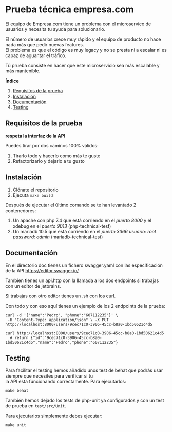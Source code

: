# Prueba técnica empresa.com    
 El equipo de Empresa.com tiene un problema con el microservico de usuarios y necesita tu ayuda para solucionarlo.    
    
El número de usuarios crece muy rápido y el equipo de producto no hace nada más que pedir nuevas features.   
El problema es que el código es muy legacy y no se presta ni a escalar ni es capaz de aguantar el tráfico.    
    
Tú prueba consiste en hacer que este microservicio sea más escalable y más mantenible.    
    
**Índice**  
1. [Requisitos de la prueba](#requisitos-de-la-prueba)
2. [Instalación](#instalación)
3. [Documentación](#documentación)
4. [Testing](#testing)

<h2 id="requisitos-de-la-prueba">Requisitos de la prueba</h2>

**respeta la interfaz de la API** 

Puedes tirar por dos caminos 100% válidos:    
1. Tirarlo todo y hacerlo como más te guste    
2. Refactorizarlo y dejarlo a tu gusto    

<h2 id="instalacion">Instalación</h2>

1. Clónate el repositorio    
2. Ejecuta `make build` 

Después de ejecutar el último comando se te han levantado 2 contenedores:    
1. Un apache con php 7.4 que está corriendo en el _puerto 8000_ y el xdebug en el _puerto 9013_ (php-technical-test)    
2. Un mariadb 10.5 que está corriendo en el _puerto 3366 usuario: root password: admin_ (mariadb-technical-test)     
    
<h2 id="documentacion">Documentación</h2>

En el directorio doc tienes un fichero swagger.yaml con las especificación de la API https://editor.swagger.io/    
    
Tambien tienes un api.http con la llamada a los dos endpoints si trabajas con un editor de jetbrains.    
    
Si trabajas con otro editor tienes un .sh con los curl.    
    
Con todo y con eso aquí tienes un ejemplo de los 2 endpoints de la prueba:    
```
curl -d '{"name":"Pedro", "phone":"607112235"}' \  
 -H "Content-Type: application/json" \ -X PUT http://localhost:8000/users/9cec71c0-3906-45cc-b8a0-1bd50621c4d5 
``` 
``` 
curl http://localhost:8000/users/9cec71c0-3906-45cc-b8a0-1bd50621c4d5  
  # return {"id":"9cec71c0-3906-45cc-b8a0-1bd50621c4d5","name":"Pedro","phone":"607112235"} 
```    

<h2 id="testing">Testing</h2>

Para facilitar el testing hemos añadido unos test de behat que podrás usar siempre que necesites para verificar si tu   
la API esta funcionando correctamente. Para ejecutarlos:
``` 
make behat 
```

También hemos dejado los tests de php-unit ya configurados y con un test de prueba en `test/src/Unit`.
   
Para ejecutarlos simplemente debes ejecutar:
```
make unit
```
